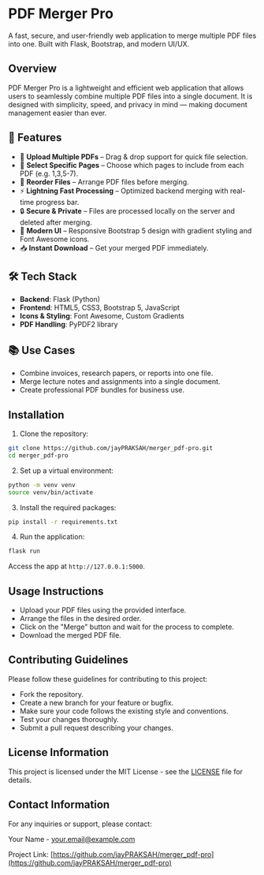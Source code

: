 # PDF Merger Pro

A fast, secure, and user-friendly web application to merge multiple PDF files into one. Built with Flask, Bootstrap, and modern UI/UX.

## Overview

PDF Merger Pro is a lightweight and efficient web application that allows users to seamlessly combine multiple PDF files into a single document.
It is designed with simplicity, speed, and privacy in mind — making document management easier than ever.

## 🚀 Features

- 📂 **Upload Multiple PDFs** – Drag & drop support for quick file selection.
- 🔢 **Select Specific Pages** – Choose which pages to include from each PDF (e.g. 1,3,5-7).
- 🔄 **Reorder Files** – Arrange PDF files before merging.
- ⚡ **Lightning Fast Processing** – Optimized backend merging with real-time progress bar.
- 🔒 **Secure & Private** – Files are processed locally on the server and deleted after merging.
- 🎨 **Modern UI** – Responsive Bootstrap 5 design with gradient styling and Font Awesome icons.
- 📥 **Instant Download** – Get your merged PDF immediately.

## 🛠️ Tech Stack

- **Backend**: Flask (Python)
- **Frontend**: HTML5, CSS3, Bootstrap 5, JavaScript
- **Icons & Styling**: Font Awesome, Custom Gradients
- **PDF Handling**: PyPDF2 library

## 📚 Use Cases

- Combine invoices, research papers, or reports into one file.
- Merge lecture notes and assignments into a single document.
- Create professional PDF bundles for business use.

## Installation

1. Clone the repository:

```bash
git clone https://github.com/jayPRAKSAH/merger_pdf-pro.git
cd merger_pdf-pro
```

2. Set up a virtual environment:

```bash
python -m venv venv
source venv/bin/activate
```

3. Install the required packages:

```bash
pip install -r requirements.txt
```

4. Run the application:

```bash
flask run
```

Access the app at `http://127.0.0.1:5000`.

## Usage Instructions

- Upload your PDF files using the provided interface.
- Arrange the files in the desired order.
- Click on the "Merge" button and wait for the process to complete.
- Download the merged PDF file.

## Contributing Guidelines

Please follow these guidelines for contributing to this project:

- Fork the repository.
- Create a new branch for your feature or bugfix.
- Make sure your code follows the existing style and conventions.
- Test your changes thoroughly.
- Submit a pull request describing your changes.

## License Information

This project is licensed under the MIT License - see the [LICENSE](LICENSE) file for details.

## Contact Information

For any inquiries or support, please contact:

Your Name - [your.email@example.com](mailto:your.email@example.com)

Project Link: [https://github.com/jayPRAKSAH/merger_pdf-pro](https://github.com/jayPRAKSAH/merger_pdf-pro)
